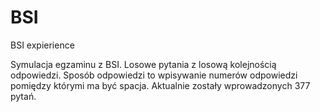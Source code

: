 # BSI
BSI expierience

Symulacja egzaminu z BSI. Losowe pytania z losową kolejnością odpowiedzi. Sposób odpowiedzi to wpisywanie numerów odpowiedzi pomiędzy którymi ma być spacja.
Aktualnie zostały wprowadzonych 377 pytań.
